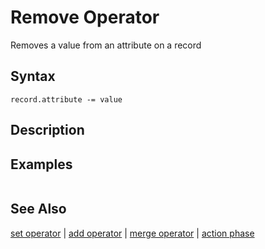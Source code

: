 # Remove Operator

Removes a value from an attribute on a record

## Syntax

```eve
record.attribute -= value
```

## Description

## Examples

```

```

## See Also

[set operator](../set) | [add operator](../add) | [merge operator](../merge) | [action phase](../action-phase)
